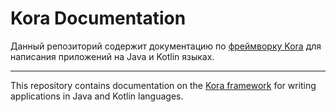 # Kora Documentation

Данный репозиторий содержит документацию по [фреймворку Kora](https://github.com/kora-projects/kora) для написания приложений на Java и Kotlin языках.

---

This repository contains documentation on the [Kora framework](https://github.com/kora-projects/kora) for writing applications in Java and Kotlin languages.
